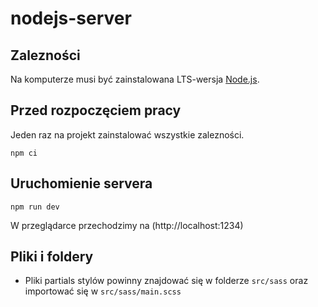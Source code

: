 # nodejs-server

## Zalezności

Na komputerze musi być zainstalowana LTS-wersja [Node.js](https://nodejs.org/en/).

## Przed rozpoczęciem pracy

Jeden raz na projekt zainstalować wszystkie zalezności.

```shell
npm ci
```

## Uruchomienie servera

```shell
npm run dev
```

W przeglądarce przechodzimy na (http://localhost:1234)

## Pliki i foldery

- Pliki partials stylów powinny znajdować się w folderze `src/sass` oraz importować się w `src/sass/main.scss`
